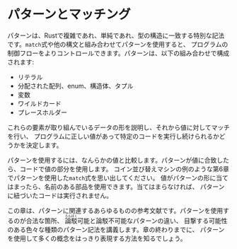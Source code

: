 <!-- # Patterns and Matching -->

# パターンとマッチング

<!-- Patterns are a special syntax in Rust for matching against the structure of -->
<!-- types, both complex and simple. Using patterns in conjunction with `match` -->
<!-- expressions and other constructs gives you more control over a program’s -->
<!-- control flow. A pattern consists of some combination of the following: -->

パターンは、Rustで複雑であれ、単純であれ、型の構造に一致する特別な記法です。`match`式や他の構文と組み合わせてパターンを使用すると、
プログラムの制御フローをよりコントロールできます。パターンは、以下の組み合わせで構成されます:

<!-- * Literals -->
<!-- * Destructured arrays, enums, structs, or tuples -->
<!-- * Variables -->
<!-- * Wildcards -->
<!-- * Placeholders -->

* リテラル
* 分配された配列、enum、構造体、タプル
* 変数
* ワイルドカード
* プレースホルダー

<!-- These components describe the shape of the data we’re working with, which we -->
<!-- then match against values to determine whether our program has the correct data -->
<!-- to continue running a particular piece of code. -->

これらの要素が取り組んでいるデータの形を説明し、それから値に対してマッチを行い、
プログラムに正しい値があって特定のコードを実行し続けられるかどうかを決定します。

<!-- To use a pattern, we compare it to some value. If the pattern matches the -->
<!-- value, we use the value parts in our code. Recall the `match` expressions in -->
<!-- Chapter 6 that used patterns, such as the coin-sorting machine example. If the -->
<!-- value fits the shape of the pattern, we can use the named pieces. If it -->
<!-- doesn’t, the code associated with the pattern won’t run. -->

パターンを使用するには、なんらかの値と比較します。パターンが値に合致したら、コードで値の部分を使用します。
コイン並び替えマシンの例のような第6章でパターンを使用した`match`式を思い出してください。
値がパターンの形に当てはまったら、名前のある部品を使用できます。当てはまらなければ、
パターンに紐づいたコードは実行されません。

<!-- This chapter is a reference on all things related to patterns. We’ll cover the -->
<!-- valid places to use patterns, the difference between refutable and irrefutable -->
<!-- patterns, and the different kinds of pattern syntax that you might see. By the -->
<!-- end of the chapter, you’ll know how to use patterns to express many concepts in -->
<!-- a clear way. -->

この章は、パターンに関連するあらゆるものの参考文献です。パターンを使用するのが合法な箇所、
<ruby>論駁<rp>(</rp><rt>ろんばく</rt><rp>)</rp></ruby>可能と論駁不可能なパターンの違い、
目撃する可能性のある色々な種類のパターン記法を講義します。章の終わりまでに、
パターンを使用して多くの概念をはっきり表現する方法を知るでしょう。
